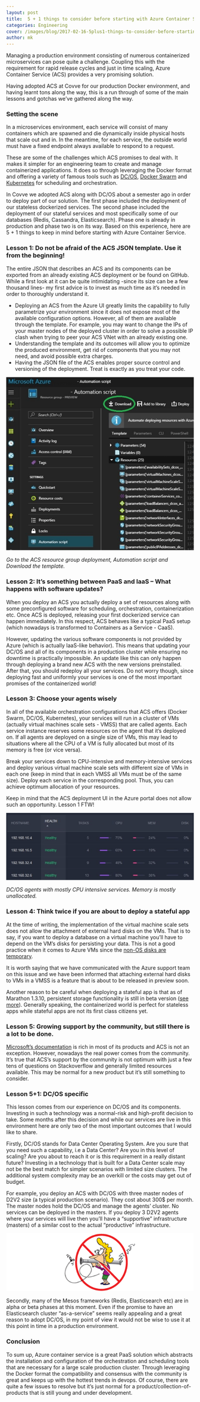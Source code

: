 ```yaml
---
layout: post
title:  5 + 1 things to consider before starting with Azure Container Service
categories: Engineering
cover: /images/blog/2017-02-16-5plus1-things-to-consider-before-starting-with-acs/cover.png
author: mk
---
```

Managing a production environment consisting of numerous containerized microservices can pose quite a challenge. Coupling this with the requirement for rapid release cycles and just in time scaling, Azure Container Service (ACS) provides a very promising solution.

Having adopted ACS at Covve for our production Docker environment, and having learnt tons along the way, this is a run through of some of the main lessons and gotchas we’ve gathered along the way.
<!--more-->

### Setting the scene

In a microservices environment, each service will consist of many containers which are spawned and die dynamically inside physical hosts that scale out and in. In the meantime, for each service, the outside world must have a fixed endpoint always available to respond to a request. 

These are some of the challenges which ACS promises to deal with. It makes it simpler for an engineering team to create and manage containerized applications. It does so through leveraging the Docker format and offering a variety of famous tools such as [DC/OS][DC/OS], [Docker Swarm][Docker Swarm] and [Kubernetes][Kubernetes] for scheduling and orchestration.  

In Covve we adopted ACS along with DC/OS about a semester ago in order to deploy part of our solution. The first phase included the deployment of our stateless dockerized services. The second phase included the deployment of our stateful services and most specifically some of our databases (Redis, Cassandra, Elasticsearch).  Phase one is already in production and phase two is on its way. Based on this experience, here are 5 + 1 things to keep in mind before starting with Azure Container Service.


### Lesson 1: Do not be afraid of the ACS JSON template. Use it from the beginning!

The entire JSON that describes an ACS and its components can be exported from an already existing ACS deployment or be found on GitHub. While a first look at it can be quite intimidating -since its size can be a few thousand lines- my first advice is to invest as much time as it’s needed in order to thoroughly understand it. 

- Deploying an ACS from the Azure UI greatly limits the capability to fully parametrize your environment since it does not expose most of the available configuration options. However, all of them are available through the template. For example, you may want to change the IPs of your master nodes of the deployed cluster in order to solve a possible IP clash when trying to peer your ACS VNet with an already existing one.
- Understanding the template and its outcomes will allow you to optimize the produced environment, get rid of components that you may not need, and avoid possible extra charges.
- Having the JSON file of the ACS enables proper source control and versioning of the deployment. Treat is exactly as you treat your code.

![ACS template](/images/blog/2017-02-16-5plus1-things-to-consider-before-starting-with-acs/template.png)

*Go to the ACS resource group deployment, Automation script and Download the template.*


### Lesson 2: It’s something between PaaS and IaaS – What happens with software updates?

When you deploy an ACS you actually deploy a set of resources along with some preconfigured software for scheduling, orchestration, containerization etc. Once ACS is deployed, releasing your first dockerized service can happen immediately. In this respect, ACS behaves like a typical PaaS setup (which nowadays is transformed to Containers as a Service - CaaS). 

However, updating the various software components is not provided by Azure (which is actually IaaS-like behavior). This means that updating your DC/OS and all of its components in a production cluster while ensuring no downtime is practically impossible. An update like this can only happen through deploying a brand new ACS with the new versions preinstalled. After that, you should redeploy all your services. Do not worry though, since deploying fast and uniformly your services is one of the most important promises of the containerized world!


### Lesson 3: Choose your agents wisely

In all of the available orchestration configurations that ACS offers (Docker Swarm, DC/OS, Kubernetes), your services will run in a cluster of VMs (actually virtual machines scale sets - VMSS) that are called agents. Each service instance reserves some resources on the agent that it’s deployed on. If all agents are deployed on a single size of VMs, this may lead to situations where all the CPU of a VM is fully allocated but most of its memory is free (or vice versa). 

Break your services down to CPU-intensive and memory-intensive services and deploy various virtual machine scale sets with different size of VMs in each one (keep in mind that in each VMSS all VMs must be of the same size). Deploy each service in the corresponding pool. Thus, you can achieve optimum allocation of your resources. 

Keep in mind that the ACS deployment UI in the Azure portal does not allow such an opportunity. Lesson 1 FTW! 

![agents](/images/blog/2017-02-16-5plus1-things-to-consider-before-starting-with-acs/agents.png)

*DC/OS agents with mostly CPU intensive services. Memory is mostly unallocated.*


### Lesson 4: Think twice if you are about to deploy a stateful app

At the time of writing, the implementation of the virtual machine scale sets does not allow the attachment of external hard disks on the VMs. That is to say, if you want to deploy a database on a virtual machine you’ll have to depend on the VM’s disks for persisting your data. This is not a good practice when it comes to Azure VMs since the [non-OS disks are temporary][non-OS disks are temporary].

It is worth saying that we have communicated with the Azure support team on this issue and we have been informed that attaching external hard disks to VMs in a VMSS is a feature that is about to be released in preview soon.

Another reason to be careful when deploying a stateful app is that as of Marathon 1.3.10, persistent storage functionality is still in beta version ([see more][see more]). Generally speaking, the containerized world is perfect for stateless apps while stateful apps are not its first class citizens yet.


### Lesson 5: Growing support by the community, but still there is a lot to be done.

[Microsoft’s documentation][Microsoft’s documentation] is rich in most of its products and ACS is not an exception. However, nowadays the real power comes from the community. It’s true that ACS’s support by the community is not optimum with just a few tens of questions on Stackoverflow and generally limited resources available. This may be normal for a new product but it’s still something to consider.


### Lesson 5+1: DC/OS specific

This lesson comes from our experience on DC/OS and its components. Investing in such a technology was a normal-risk and high-profit decision to take. Some months after this decision and while our services are live in this environment here are only two of the most important outcomes that I would like to share.

Firstly, DC/OS stands for Data Center Operating System. Are you sure that you need such a capability, i.e a Data Center? Are you in this level of scaling? Are you about to reach it or is this requirement in a really distant future? Investing in a technology that is built for a Data Center scale may not be the best match for simpler scenarios with limited size clusters. The additional system complexity may be an overkill or the costs may get out of budget. 

For example, you deploy an ACS with DC/OS with three master nodes of D2V2 size (a typical production scenario). They cost about 300$ per month. The master nodes hold the DC/OS and manage the agents’ cluster. No services can be deployed in the masters. If you deploy 3 D2V2 agents where your services will live then you’ll have a “supportive” infrastructure (masters) of a similar cost to the actual “productive” infrastructure.

![Are you running a DC](/images/blog/2017-02-16-5plus1-things-to-consider-before-starting-with-acs/datacentre.png)

Secondly, many of the Mesos frameworks (Redis, Elasticsearch etc) are in alpha or beta phases at this moment. Even if the promise to have an Elasticsearch cluster “as-a-service” seems really appealing and a great reason to adopt DC/OS, in my point of view it would not be wise to use it at this point in time in a production environment.


### Conclusion

To sum up, Azure container service is a great PaaS solution which abstracts the installation and configuration of the orchestration and scheduling tools that are necessary for a large scale production cluster. Through leveraging the Docker format the compatibility and consensus with the community is great and keeps up with the hottest trends in devops. Of course, there are quite a few issues to resolve but it’s just normal for a product/collection-of-products that is still young and under development. 

[Microsoft’s documentation]: https://docs.microsoft.com/en-us/azure/container-service/
[see more]: https://mesosphere.github.io/marathon/docs/persistent-volumes.html
[non-OS disks are temporary]: https://docs.microsoft.com/en-us/azure/virtual-machines/virtual-machines-linux-about-disks-vhds
[DC/OS]: https://dcos.io
[Docker Swarm]: https://www.docker.com/products/docker-swarm
[Kubernetes]: https://kubernetes.io